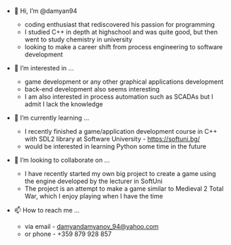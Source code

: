 - 👋 Hi, I’m @damyan94
  - coding enthusiast that rediscovered his passion for programming
  - I studied C++ in depth at highschool and was quite good, but then went to study chemistry in university
  - looking to make a career shift from process engineering to software development

- 👀 I’m interested in ...
  - game development or any other graphical applications development
  - back-end development also seems interesting
  - I am also interested in process automation such as SCADAs but I admit I lack the knowledge

- 🌱 I’m currently learning ...
  - I recently finished a game/application development course in C++ with SDL2 library at Software University - https://softuni.bg/
  - would be interested in learning Python some time in the future

- 💞️ I’m looking to collaborate on ...
  - I have recently started my own big project to create a game using the engine developed by the lecturer in SoftUni
  - The project is an attempt to make a game similar to Medieval 2 Total War, which I enjoy playing when I have the time 

- 📫 How to reach me ...
  - via email - damyandamyanov_94@yahoo.com
  - or phone - +359 879 928 857

<!---
damyan94/damyan94 is a ✨ special ✨ repository because its `README.md` (this file) appears on your GitHub profile.
You can click the Preview link to take a look at your changes.
--->
